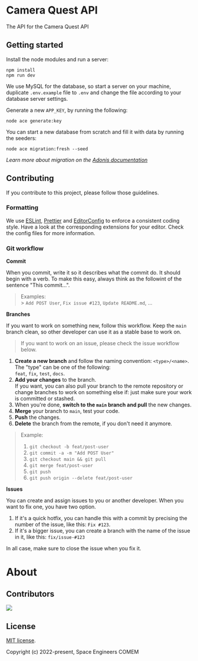 # Camera Quest API

The API for the Camera Quest API

## Getting started

Install the node modules and run a server:

```shell
npm install
npm run dev
```

We use MySQL for the database, so start a server on your machine, duplicate `.env.example` file to `.env` and change the file according to your database server settings.

Generate a new `APP_KEY`, by running the following:

```shell
node ace generate:key
```

You can start a new database from scratch and fill it with data by running the seeders:

```shell
node ace migration:fresh --seed
```

_Learn more about migration on the [Adonis documentation](https://docs.adonisjs.com/guides/database/migrations#document)_

## Contributing

If you contribute to this project, please follow those guidelines.

### Formatting

We use [ESLint](https://eslint.org/), [Prettier](https://prettier.io/) and [EditorConfig](https://editorconfig.org) to enforce a consistent coding style. Have a look at the corresponding extensions for your editor. Check the config files for more information.

### Git workflow

**Commit**

When you commit, write it so it describes what the commit do. It should begin with a verb. To make this easy, always think as the followint of the sentence "This commit…".

> Examples:<br> > `Add POST User`, `Fix issue #123`, `Update README.md`, …

**Branches**

If you want to work on something new, follow this workflow. Keep the `main` branch clean, so other developer can use it as a stable base to work on.

> If you want to work on an issue, please check the issue workflow below.

1. **Create a new branch** and follow the naming convention: `<type>/<name>`.<br>
   The "type" can be one of the following: <br>`feat`, `fix`, `test`, `docs`.
2. **Add your changes** to the branch.<br>
   If you want, you can also pull your branch to the remote repository or change branches to work on something else if: just make sure your work is committed or stashed.
3. When you're done, **switch to the `main` branch and pull** the new changes.
4. **Merge** your branch to `main`, test your code.
5. **Push** the changes.
6. **Delete** the branch from the remote, if you don't need it anymore.

> Example:
>
> 1. `git checkout -b feat/post-user`
> 2. `git commit -a -m "Add POST User"`
> 3. `git checkout main && git pull`
> 4. `git merge feat/post-user`
> 5. `git push`
> 6. `git push origin --delete feat/post-user`

**Issues**

You can create and assign issues to you or another developer. When you want to fix one, you have two option.

1. If it's a quick hotfix, you can handle this with a commit by precising the number of the issue, like this: `Fix #123`.
2. If it's a bigger issue, you can create a branch with the name of the issue in it, like this: `fix/issue-#123`

In all case, make sure to close the issue when you fix it.

# About

## Contributors

<a href="https://github.com/space-engineers-comem/camera-quest-api/graphs/contributors">
<img src="https://contrib.rocks/image?repo=space-engineers-comem/camera-quest-api"/>
</a>

## License

[MIT license](LICENSE).

Copyright (c) 2022-present, Space Engineers COMEM
